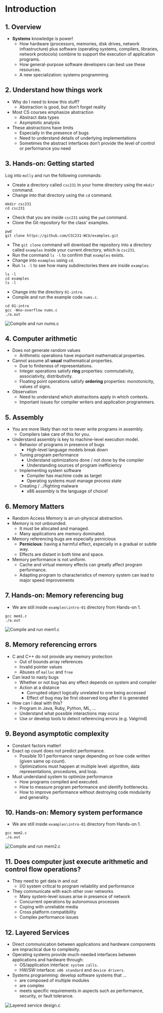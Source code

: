 # Introduction

 ## 1. Overview     
 
 
 - **Systems** knowledge is power!
   - How hardware (processors, memories, disk drives, network infrastructure) plus
   software (operating systems, compilers, libraries, network protocols) combine
   to support the execution of application programs. 
   - How general-purpose software developers can best use these resources. 
   - A new specialization: systems programming. 


## 2. Understand how things work
 
- Why do I need to know this stuff?
  - Abstraction is good, but don’t forget reality
- Most CS courses emphasize abstraction
  - Abstract data types
  - Asymptotic analysis
- These abstractions have limits
  - Especially in the presence of bugs
  - Need to understand details of underlying implementations
  - Sometimes the abstract interfaces don’t provide the level 
  of control or performance you need


 ## 3. Hands-on: Getting started
 
Log into `molly` and run the following commands:

- Create a directory called `csc231` in your home directory using
the `mkdir` command. 
- Change into that directory using the `cd` command.

~~~
mkdir csc231
cd csc231
~~~

- Check that you are inside `csc231` using the `pwd` command.
- Clone the Git repository for the class' examples. 

~~~
pwd
git clone https://github.com/CSC231-WCU/examples.git
~~~


- The `git clone` command will download the repository into a directory called 
`examples` inside your current directory, which is `csc231`. 
- Run the command `ls -l` to confirm that `examples` exists. 
- Change into `examples` using `cd`. 
- Run `ls -l` to see how many subdirectories there are inside `examples`. 

~~~
ls -l
cd examples
ls -l
~~~


- Change into the directory `01-intro`. 
- Compile and run the example code `nums.c`. 

~~~
cd 01-intro
gcc -Wno-overflow nums.c
./a.out
~~~

![Compile and run nums.c](../fig/01-intro/01.png)


## 4. Computer arithmetic
 
- Does not generate random values
  - Arithmetic operations have important mathematical properties. 
- Cannot assume all **usual** mathematical properties.
  - Due to finiteness of representations. 
  - Integer operations satisfy **ring** properties: commutativity, associativity, distributivity.
  - Floating point operations satisfy **ordering** properties: monotonicity, values of signs. 
- Observation
  - Need to understand which abstractions apply in which contexts. 
  - Important issues for compiler writers and application programmers. 


## 5. Assembly
 
- You are more likely than not to never write programs in assembly. 
  - Compilers take care of this for you. 
- Understand assembly is key to machine-level execution model. 
  - Behavior of programs in presence of bugs
    - High-level language models break down
  - Tuning program performance
    - Understand optimizations done / not done by the compiler
    - Understanding sources of program inefficiency
  - Implementing system software
    - Compiler has machine code as target
    - Operating systems must manage process state
  - Creating / ../fighting malware
    - x86 assembly is the language of choice!


## 6. Memory Matters
 
- Random Access Memory is an un-physical abstraction.
- Memory is not unbounded. 
  - It must be allocated and managed.
  - Many applications are memory dominated. 
- Memory referencing bugs are especially pernicious
  - **Pernicious**: having a harmful effect, especially in a gradual or subtle way.
  - Effects are distant in both time and space. 
- Memory performance is not uniform.
  - Cache and virtual memory effects can greatly affect program performance. 
  - Adapting program to characteristics of memory system can lead to major speed improvements


## 7. Hands-on: Memory referencing bug
 
- We are still inside `examples\intro-01` directory from Hands-on 1.   

~~~
gcc mem1.c
./a.out
~~~

![Compile and run mem1.c](../fig/01-intro/02.png)

## 8. Memory referencing errors
 
- C and C++ do not provide any memory protection
  - Out of bounds array references
  - Invalid pointer values
  - Abuses of `malloc` and `free`
- Can lead to nasty bugs
  - Whether or not bug has any effect depends on system and compiler
  - Action at a distance
    - Corrupted object logically unrelated to one being accessed
    - Effect of bug may be first observed long after it is generated
- How can I deal with this?
  - Program in Java, Ruby, Python, ML, …
  - Understand what possible interactions may occur
  - Use or develop tools to detect referencing errors (e.g. Valgrind)


## 9. Beyond asymptotic complexity
 
- Constant factors matter!
- Exact op count does not predict performance.
  - Possible 10:1 performance range depending on how code written (given same op count).
  - Optimizations must happen at multiple level: algorithm, data representations, procedures, and loop.
- Must understand system to optimize performance
  - How programs compiled and executed.
  - How to measure program performance and identify bottlenecks. 
  - How to improve performance without destroying code modularity and generality. 


## 10. Hands-on: Memory system performance
 
- We are still inside `examples\intro-01` directory from Hands-on 1.  

~~~
gcc mem2.c
./a.out
~~~

![Compile and run mem2.c](../fig/01-intro/03.png)

## 11. Does computer just execute arithmetic and control flow operations?
 
- They need to get data in and out
  - I/O system critical to program reliability and performance
- They communicate with each other over networks
  - Many system-level issues arise in presence of network
  - Concurrent operations by autonomous processes
  - Coping with unreliable media
  - Cross platform compatibility
  - Complex performance issues


## 12. Layered Services
 
- Direct communication between applications and hardware components are impractical due
to complexity. 
- Operating systems provide much-needed interfaces between applications and hardware 
through:
  - OS/application interface: `system calls`.
  - HW/SW interface: `x86 standard` and `device drivers`. 
- Systems programming: develop software systems that ...
  - are composed of multiple modules
  - are complex
  - meets specific requirements in aspects such as performance, security, or fault tolerance.

![Layered service design.c](../fig/01-intro/04.png)

